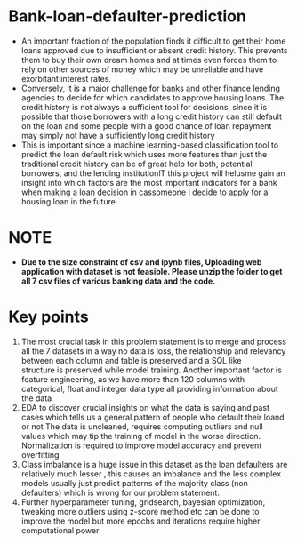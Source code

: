 # Bank-loan-defaulter-prediction

* An important fraction of the population finds it difficult to get their home loans approved due to insufficient or absent credit history. This prevents them to buy their own dream homes and at times even forces them to rely on other sources of money which may be unreliable and have exorbitant interest rates.
* Conversely, it is a major challenge for banks and other finance lending agencies to decide for which candidates to approve housing loans. The credit history is not always a sufficient tool for decisions, since it is possible that those borrowers with a long credit history can still default on the loan and some people with a good chance of loan repayment may simply not have a sufficiently long credit history
* This is important since a machine learning-based classification tool to predict the loan default risk which uses more features than just the traditional credit history can be of great help for both, potential borrowers, and the lending institutionlT this project will helusme gain an insight into which factors are the most important indicators for a bank when making a loan decision in cassomeone I decide to apply for a housing loan in the future.

# NOTE
* **Due to the size constraint of csv and ipynb files, Uploading web application with dataset is not feasible. Please unzip the folder to get all 7 csv files of various banking data and the code.**

# Key points
 1. The most crucial task in this problem statement is to merge and process all the 7 datasets in a way no data is loss, the relationship and relevancy between each column and table is preserved and a SQL like      
    structure is preserved while model training. Another important factor is feature engineering, as we have more than 120 columns with categorical, float and integer data type all providing information about the 
    data
2. EDA to discover crucial insights on what the data is saying and past cases which tells us a general pattern of people who default their loand or not
   The data is uncleaned, requires computing outliers and null values which may tip the training of model in the worse direction.  
   Normalization is required to improve model accuracy and prevent overfitting
3. Class imbalance is a huge issue in this dataset as the loan defaulters are relatively much lesser , this causes an imbalance and the less complex models usually just predict patterns of the majority class (non      defaulters) which is wrong for our problem statement.
4. Further hyperparameter tuning, gridsearch, bayesian optimization, tweaking more outliers using z-score method etc can be done to improve the model but more epochs and iterations require higher computational power


